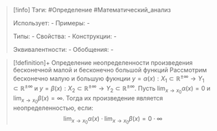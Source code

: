 > [!info]
> Тэги: #Определение #Математический_анализ   
> 
> Использует: *-*
> Примеры: *-*
> 
> Типы: *-*
> Свойства: *-*
> Конструкции: *-*
> 
> Эквивалентности: *-*
> Обобщения: *-*

> [!definition]+ Определение неопределенности произведения бесконечной малой и бесконечно большой функций
> Рассмотрим бесконечно малую и большую фукнции $y=\alpha(x):X_1 \subset \mathbb{R^{\pm\infty}}\rightarrow Y_1 \subset \mathbb{R^{\pm\infty}}$ и $y=\beta(x):X_2 \subset \mathbb{R^{\pm\infty}}\rightarrow Y_2 \subset \mathbb{R^{\pm\infty}}$. Пусть $\displaystyle\lim_{x \to x_0}\alpha(x) = 0$ и $\displaystyle\lim_{x \to x_0}\beta(x) = \infty$. Тогда их произведение является неопределенностью, если: $$\displaystyle\lim_{x \to x_0}\alpha(x) \cdot \displaystyle\lim_{x \to x_0}\beta(x) = 0\cdot\infty$$